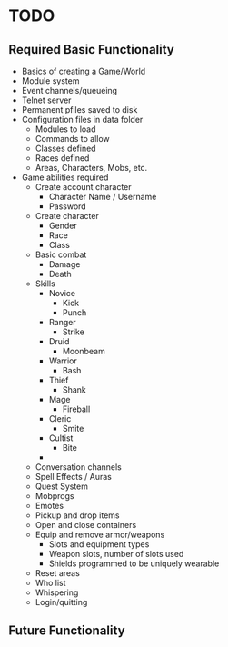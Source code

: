 # TODO

## Required Basic Functionality
* Basics of creating a Game/World
* Module system
* Event channels/queueing
* Telnet server
* Permanent pfiles saved to disk
* Configuration files in data folder
    * Modules to load
    * Commands to allow
    * Classes defined
    * Races defined
    * Areas, Characters, Mobs, etc.
* Game abilities required
    * Create account character
        * Character Name / Username
        * Password
    * Create character
        * Gender
        * Race
        * Class
    * Basic combat
        * Damage
        * Death
    * Skills
        * Novice
            * Kick
            * Punch
        * Ranger
            * Strike
        * Druid
            * Moonbeam
        * Warrior
            * Bash
        * Thief
            * Shank
        * Mage
            * Fireball
        * Cleric
            * Smite
        * Cultist
            * Bite
        *
    * Conversation channels
    * Spell Effects / Auras
    * Quest System
    * Mobprogs
    * Emotes
    * Pickup and drop items
    * Open and close containers
    * Equip and remove armor/weapons
        * Slots and equipment types
        * Weapon slots, number of slots used
        * Shields programmed to be uniquely wearable
    * Reset areas
    * Who list
    * Whispering
    * Login/quitting

## Future Functionality
